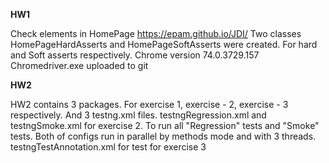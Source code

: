 **HW1**

Check elements in HomePage https://epam.github.io/JDI/
Two classes HomePageHardAsserts and HomePageSoftAsserts were created.
For hard and Soft asserts respectively.
Chrome version 74.0.3729.157
Chromedriver.exe uploaded to git

**HW2**

HW2 contains 3 packages. For exercise 1, exercise - 2, exercise - 3 respectively.
And 3 testng.xml files.
testngRegression.xml and testngSmoke.xml for exercise 2. To run all "Regression" tests and "Smoke" tests. Both of configs run in parallel by methods mode and with 3 threads.
testngTestAnnotation.xml for test for exercise 3

